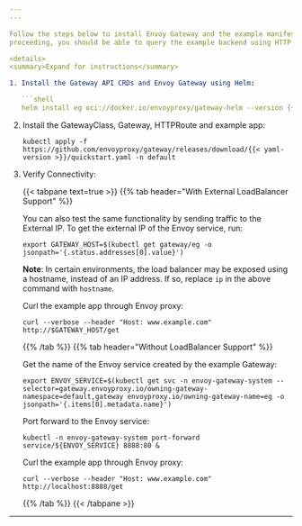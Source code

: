 ```yaml
---
---

Follow the steps below to install Envoy Gateway and the example manifest. Before
proceeding, you should be able to query the example backend using HTTP.

<details>
<summary>Expand for instructions</summary>

1. Install the Gateway API CRDs and Envoy Gateway using Helm:

   ```shell
   helm install eg oci://docker.io/envoyproxy/gateway-helm --version {{< helm-version >}} -n envoy-gateway-system --create-namespace
   ```

2. Install the GatewayClass, Gateway, HTTPRoute and example app:

   ```shell
   kubectl apply -f https://github.com/envoyproxy/gateway/releases/download/{{< yaml-version >}}/quickstart.yaml -n default
   ```

3. Verify Connectivity:

   {{< tabpane text=true >}}
   {{% tab header="With External LoadBalancer Support" %}}

   You can also test the same functionality by sending traffic to the External IP. To get the external IP of the
   Envoy service, run:

   ```shell
   export GATEWAY_HOST=$(kubectl get gateway/eg -o jsonpath='{.status.addresses[0].value}')
   ```

   **Note**: In certain environments, the load balancer may be exposed using a hostname, instead of an IP address. If so, replace
   `ip` in the above command with `hostname`.

   Curl the example app through Envoy proxy:

   ```shell
   curl --verbose --header "Host: www.example.com" http://$GATEWAY_HOST/get
   ```

   {{% /tab %}}
   {{% tab header="Without LoadBalancer Support" %}}

   Get the name of the Envoy service created by the example Gateway:

   ```shell
   export ENVOY_SERVICE=$(kubectl get svc -n envoy-gateway-system --selector=gateway.envoyproxy.io/owning-gateway-namespace=default,gateway envoyproxy.io/owning-gateway-name=eg -o jsonpath='{.items[0].metadata.name}')
   ```

   Port forward to the Envoy service:

   ```shell
   kubectl -n envoy-gateway-system port-forward service/${ENVOY_SERVICE} 8888:80 &
   ```

   Curl the example app through Envoy proxy:

   ```shell
   curl --verbose --header "Host: www.example.com" http://localhost:8888/get
   ```

   {{% /tab %}}
   {{< /tabpane >}}

</details>

---
```

